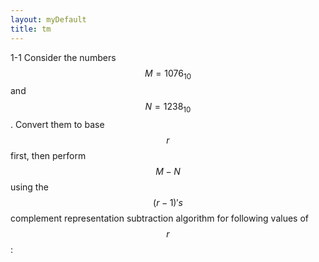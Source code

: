 ```yaml
---
layout: myDefault
title: tm
---
```


1-1
Consider the numbers $$M = 1076_{10}$$ and $$N = 1238_{10}$$. Convert them to base $$r$$ first, 
then perform $$M-N$$ using the $$(r-1)'s$$ complement representation subtraction algorithm for following values of $$r$$:  

